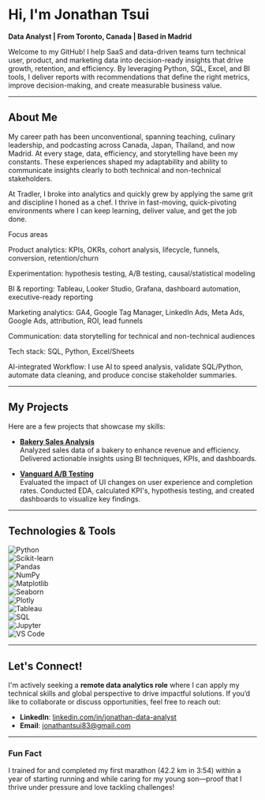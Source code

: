 # Hi, I'm Jonathan Tsui  
**Data Analyst | From Toronto, Canada | Based in Madrid**  

Welcome to my GitHub! I help SaaS and data-driven teams turn technical user, product, and marketing data into decision-ready insights that drive growth, retention, and efficiency. By leveraging Python, SQL, Excel, and BI tools, I deliver reports with recommendations that define the right metrics, improve decision-making, and create measurable business value. 

---

## About Me  

My career path has been unconventional, spanning teaching, culinary leadership, and podcasting across Canada, Japan, Thailand, and now Madrid. At every stage, data, efficiency, and storytelling have been my constants. These experiences shaped my adaptability and ability to communicate insights clearly to both technical and non-technical stakeholders.

At Tradler, I broke into analytics and quickly grew by applying the same grit and discipline I honed as a chef. I thrive in fast-moving, quick-pivoting environments where I can keep learning, deliver value, and get the job done.

Focus areas

Product analytics: KPIs, OKRs, cohort analysis, lifecycle, funnels, conversion, retention/churn

Experimentation: hypothesis testing, A/B testing, causal/statistical modeling

BI & reporting: Tableau, Looker Studio, Grafana, dashboard automation, executive-ready reporting

Marketing analytics: GA4, Google Tag Manager, LinkedIn Ads, Meta Ads, Google Ads, attribution, ROI, lead funnels

Communication: data storytelling for technical and non-technical audiences

Tech stack: SQL, Python, Excel/Sheets

AI-integrated Workflow:
I use AI to speed analysis, validate SQL/Python, automate data cleaning, and produce concise stakeholder summaries.

---

## My Projects  
Here are a few projects that showcase my skills:  

- **[Bakery Sales Analysis](https://github.com/tsuijonathan/bakery_sales_analysis)**  
  Analyzed sales data of a bakery to enhance revenue and efficiency. Delivered actionable insights using BI techniques, KPIs, and dashboards.  

- **[Vanguard A/B Testing](https://github.com/tsuijonathan/vanguard-ab-test)**  
  Evaluated the impact of UI changes on user experience and completion rates. Conducted EDA, calculated KPI's, hypothesis testing, and created dashboards to visualize key findings.  

---

## Technologies & Tools  
![Python](https://img.shields.io/badge/Python-3776AB?style=for-the-badge&logo=python&logoColor=white)  
![Scikit-learn](https://img.shields.io/badge/Scikit--learn-F7931E?style=for-the-badge&logo=scikit-learn&logoColor=white)  
![Pandas](https://img.shields.io/badge/Pandas-150458?style=for-the-badge&logo=pandas&logoColor=white)  
![NumPy](https://img.shields.io/badge/NumPy-013243?style=for-the-badge&logo=numpy&logoColor=white)  
![Matplotlib](https://img.shields.io/badge/Matplotlib-11557C?style=for-the-badge)  
![Seaborn](https://img.shields.io/badge/Seaborn-3776AB?style=for-the-badge)  
![Plotly](https://img.shields.io/badge/Plotly-3F4F75?style=for-the-badge&logo=plotly&logoColor=white)  
![Tableau](https://img.shields.io/badge/Tableau-E97627?style=for-the-badge&logo=tableau&logoColor=white)  
![SQL](https://img.shields.io/badge/SQL-025E8C?style=for-the-badge)  
![Jupyter](https://img.shields.io/badge/Jupyter-F37626?style=for-the-badge&logo=jupyter&logoColor=white)  
![VS Code](https://img.shields.io/badge/VS%20Code-007ACC?style=for-the-badge&logo=visual-studio-code&logoColor=white) 

---

## Let's Connect!  
I'm actively seeking a **remote data analytics role** where I can apply my technical skills and global perspective to drive impactful solutions. If you’d like to collaborate or discuss opportunities, feel free to reach out:  

- **LinkedIn**: [linkedin.com/in/jonathan-data-analyst](https://www.linkedin.com/in/jonathan-data-analyst)  
- **Email**: jonathantsui83@gmail.com  

---

### Fun Fact  
I trained for and completed my first marathon (42.2 km in 3:54) within a year of starting running and while caring for my young son—proof that I thrive under pressure and love tackling challenges!  
